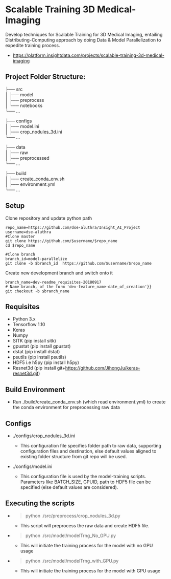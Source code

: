 # Scalable Training 3D Medical-Imaging
Develop techniques for Scalable Training for 3D Medical Imaging, entailing Distributing-Computing approach by doing Data & Model Parallelization to expedite training process.
- https://platform.insightdata.com/projects/scalable-training-3d-medical-imaging


## Project Folder Structure:

├── src                    
│   ├── model          
│   ├── preprocess         
│   └── notebooks                
└── ...


├── configs                    
│   ├── model.ini          
│   ├── crop_nodules_3d.ini                    
└── ...


├── data                    
│   ├── raw          
│   ├── preprocessed                   
└── ...


├── build                    
│   ├── create_conda_env.sh          
│   ├── environment.yml                   
└── ...

## Setup
Clone repository and update python path
```
repo_name=https://github.com/dse-aluthra/Insight_AI_Project
username=dse-aluthra
#Clone master
git clone https://github.com/$username/$repo_name
cd $repo_name

#Clone branch
branch_id=model-parallelize
git clone -b $branch_id  https://github.com/$username/$repo_name

```
Create new development branch and switch onto it
```
branch_name=dev-readme_requisites-20180917
# Name branch, of the form 'dev-feature_name-date_of_creation'}}
git checkout -b $branch_name
```

## Requisites
- Python 3.x
- Tensorflow 1.10
- Keras
- Numpy
- SITK (pip install sitk)
- gpustat (pip install gpustat)
- dstat (pip install dstat)
- psutils (pip install psutils)
- HDF5 i.e h5py (pip install h5py)
- Resnet3d  (pip install git+https://github.com/JihongJu/keras-resnet3d.git)

## Build Environment
 - Run ./build/create_conda_env.sh (which read environment.yml) to create the conda environment for preprocessing raw data

## Configs
- ./configs/crop_nodules_3d.ini
  - This configuration file specifies folder path to raw data, supporting configuration files and destination, else default values aligned to existing folder structure from git repo will be used.

- ./configs/model.ini
  - This configuration file is used by the model-training scripts. Parameters like BATCH_SIZE, GPUID, path to HDF5 file can be specified (else default values are considered).

## Executing the scripts
- > python ./src/preprocess/crop_nodules_3d.py
  - This script will preprocess the raw data and create HDF5 file.

- > python ./src/model/modelTrng_No_GPU.py
  - This will initiate the training process for the model with no GPU usage

- > python ./src/model/modelTrng_with_GPU.py
  - This will initiate the training process for the model with GPU usage
